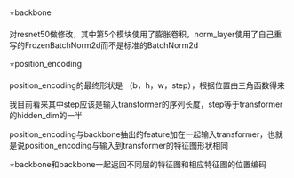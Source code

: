 ⭐backbone

对resnet50做修改，其中第5个模块使用了膨胀卷积，norm_layer使用了自己重写的FrozenBatchNorm2d而不是标准的BatchNorm2d

⭐position_encoding

position_encoding的最终形状是 （b，h，w，step），根据位置由三角函数得来

我目前看来其中step应该是输入transformer的序列长度，step等于transformer的hidden_dim的一半

position_encoding与backbone抽出的feature加在一起输入transformer，也就是说position_encoding与输入到transformer的特征图形状相同

⭐backbone和backbone一起返回不同层的特征图和相应特征图的位置编码
